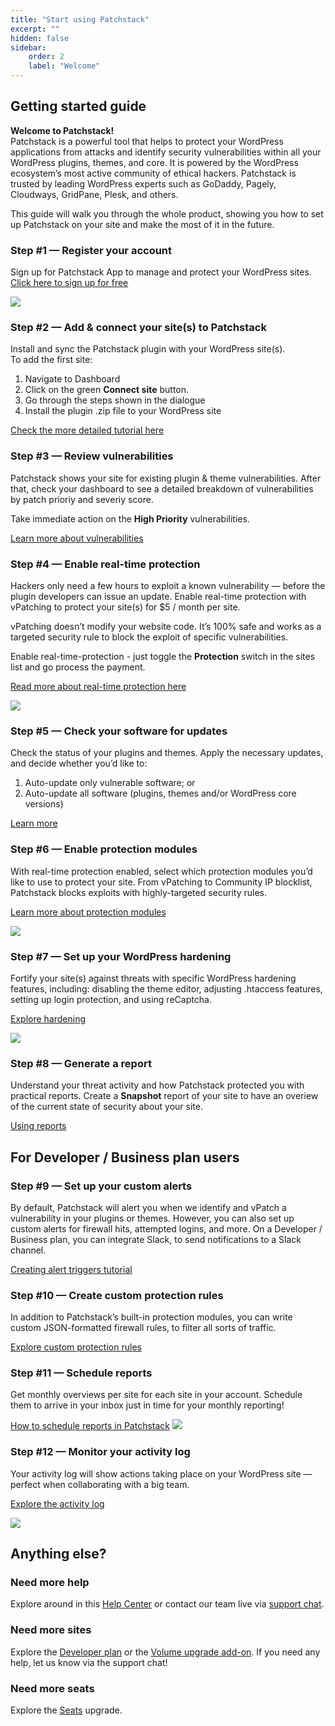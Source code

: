 ```yaml
---
title: "Start using Patchstack"
excerpt: ""
hidden: false
sidebar:
    order: 2
    label: "Welcome"
---
```





## Getting started guide

**Welcome to Patchstack!**\
Patchstack is a powerful tool that helps to protect your WordPress applications from attacks and identify security vulnerabilities within all your WordPress plugins, themes, and core.
It is powered by the WordPress ecosystem’s most active community of ethical hackers.
Patchstack is trusted by leading WordPress experts such as GoDaddy, Pagely, Cloudways, GridPane, Plesk, and others.

This guide will walk you through the whole product, showing you how to set up Patchstack on your site and make the most of it in the future.


### Step #1 — Register your account

Sign up for Patchstack App to manage and protect your WordPress sites.\
<a href="https://app.patchstack.com/register" target="_blank">Click here to sign up for free</a>

![](@images/patchstack-sign-up-community.png)


### Step #2 — Add & connect your site(s) to Patchstack

Install and sync the Patchstack plugin with your WordPress site(s).\
To add the first site: 
1. Navigate to Dashboard
2. Click on the green **Connect site** button.
3. Go through the steps shown in the dialogue
4. Install the plugin .zip file to your WordPress site

[Check the more detailed tutorial here](/getting-started/adding-your-first-site)

### Step #3 — Review vulnerabilities

Patchstack shows your site for existing plugin & theme vulnerabilities. After that, check your dashboard to see a detailed breakdown of vulnerabilities by patch prioriy and severiy score.

Take immediate action on the **High Priority** vulnerabilities.

[Learn more about vulnerabilities](/patchstack-app/dashboard/)

### Step #4 — Enable real-time protection

Hackers only need a few hours to exploit a known vulnerability — before the plugin developers can issue an update. Enable real-time protection with vPatching to protect your site(s) for $5 / month per site.

vPatching doesn’t modify your website code. It’s 100% safe and works as a targeted security rule to block the exploit of specific vulnerabilities.

Enable real-time-protection - just toggle the **Protection** switch in the sites list and go process the payment.

[Read more about real-time protection here](/patchstack-app/protection/patchstack-modules/)

![](@images/patchstack-community-dashboard.png)

### Step #5 — Check your software for updates

Check the status of your plugins and themes. Apply the necessary updates, and decide whether you’d like to: 
1. Auto-update only vulnerable software; or
2. Auto-update all software (plugins, themes and/or WordPress core versions)

[Learn more](/patchstack-app/site-dashboard/site-software/)

### Step #6 — Enable protection modules

With real-time protection enabled, select which protection modules you’d like to use to protect your site. From vPatching to Community IP blocklist, Patchstack blocks exploits with highly-targeted security rules.

[Learn more about protection modules](/patchstack-app/protection/protection-overview/)

![](@images/patchstack-site-protection-overview.png)

### Step #7 — Set up your WordPress hardening

Fortify your site(s) against threats with specific WordPress hardening features, including: disabling the theme editor, adjusting .htaccess features, setting up login protection, and using reCaptcha.

[Explore hardening](/patchstack-app/site-dashboard/hardening/app-hardening-general/)

![](@images/patchstack-hardening-general.png)

### Step #8 — Generate a report

Understand your threat activity and how Patchstack protected you with practical reports.
Create a **Snapshot** report of your site to have an overiew of the current state of security about your site.

[Using reports](/patchstack-app/reports/reports-overview/)


## For Developer / Business plan users 


###  Step #9 — Set up your custom alerts

By default, Patchstack will alert you when we identify and vPatch a vulnerability in your plugins or themes. However, you can also set up custom alerts for firewall hits, attempted logins, and more.
On a Developer / Business plan, you can integrate Slack, to send notifications to a Slack channel.

[Creating alert triggers tutorial](/patchstack-app/alerts/creating-a-trigger/)

### Step #10 — Create custom protection rules

In addition to Patchstack’s built-in protection modules, you can write custom JSON-formatted firewall rules, to filter  all sorts of traffic.

[Explore custom protection rules](/patchstack-app/protection/create-rule/advanced-rule/)

### Step #11 — Schedule reports

Get monthly overviews per site for each site in your account. Schedule them to arrive in your inbox just in time for your monthly reporting!

[How to schedule reports in Patchstack](/patchstack-app/reports/scheduling-reports/)
![](@images/patchstack-scheduling-reports.png)

### Step #12 — Monitor your activity log

Your activity log will show actions taking place on your WordPress site — perfect when collaborating with a big team. 

[Explore the activity log](/patchstack-app/site-dashboard/activity/)

![](@images/patchstack-site-activity.png)


## Anything else?

### Need more help

Explore around in this [Help Center](/) or contact our team live via 
<a href="#" id="launch-intercom">support chat</a>.

<script>document.querySelector("#launch-intercom").addEventListener("click", ()=>{Intercom("show")});</script>


### Need more sites

Explore the [Developer plan](https://patchstack.com/pricing) or the [Volume upgrade add-on](/patchstack-app/upgrades/volume-upgrade/).
If you need any help, let us know via the support chat!

### Need more seats

Explore the [Seats](/patchstack-app/upgrades/additional-seat/) upgrade.


